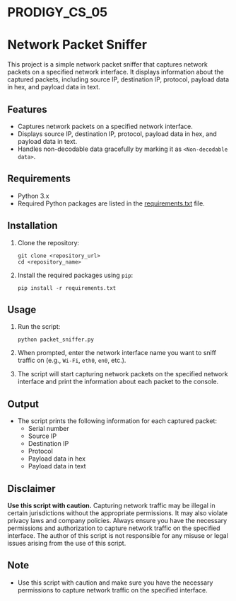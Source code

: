# PRODIGY_CS_05
# Network Packet Sniffer

This project is a simple network packet sniffer that captures network packets on a specified network interface. It displays information about the captured packets, including source IP, destination IP, protocol, payload data in hex, and payload data in text.

## Features

- Captures network packets on a specified network interface.
- Displays source IP, destination IP, protocol, payload data in hex, and payload data in text.
- Handles non-decodable data gracefully by marking it as `<Non-decodable data>`.

## Requirements

- Python 3.x
- Required Python packages are listed in the [requirements.txt](requirements.txt) file.

## Installation

1. Clone the repository:

    ```shell
    git clone <repository_url>
    cd <repository_name>
    ```

2. Install the required packages using `pip`:

    ```shell
    pip install -r requirements.txt
    ```

## Usage

1. Run the script:

    ```shell
    python packet_sniffer.py
    ```

2. When prompted, enter the network interface name you want to sniff traffic on (e.g., `Wi-Fi`, `eth0`, `en0`, etc.).

3. The script will start capturing network packets on the specified network interface and print the information about each packet to the console.

## Output

- The script prints the following information for each captured packet:
    - Serial number
    - Source IP
    - Destination IP
    - Protocol
    - Payload data in hex
    - Payload data in text



## Disclaimer

**Use this script with caution.** Capturing network traffic may be illegal in certain jurisdictions without the appropriate permissions. It may also violate privacy laws and company policies. Always ensure you have the necessary permissions and authorization to capture network traffic on the specified interface. The author of this script is not responsible for any misuse or legal issues arising from the use of this script.

## Note

- Use this script with caution and make sure you have the necessary permissions to capture network traffic on the specified interface.
